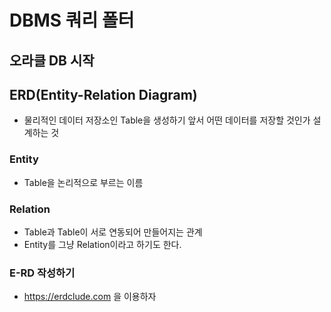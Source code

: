 # DBMS 쿼리 폴터

## 오라클 DB 시작


## ERD(Entity-Relation Diagram)
* 물리적인 데이터 저장소인 Table을 생성하기 앞서 어떤 데이터를 저장할 것인가 설계하는 것

### Entity
* Table을 논리적으로 부르는 이름

### Relation
* Table과 Table이 서로 연동되어 만들어지는 관계
* Entity를 그냥 Relation이라고 하기도 한다.

### E-RD 작성하기
* https://erdclude.com 을 이용하자
